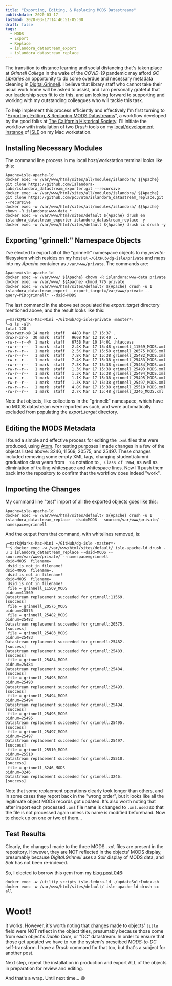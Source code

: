 ```yaml
---
title: "Exporting, Editing, & Replacing MODS Datastreams"
publishdate: 2020-03-17
lastmod: 2020-03-17T14:46:51-05:00
draft: false
tags:
  - MODS
  - Export
  - Replace
  - islandora_datastream_export
  - islandora_datastream_replace
---
```


The transition to distance learning and social distancing that's taken place at _Grinnell College_ in the wake of the _COVID-19_ pandemic may afford _GC Libraries_ an opportunity to do some overdue and necessary metadata cleaning in [Digital.Grinnell](https://digital.grinnell.edu).  I believe that library staff who cannot take their usual work home will be asked to assist, and I am personally grateful that our leadership sees fit to do this, and am looking forward to supporting and working with my outstanding colleagues who will tackle this task.

To help implement this process efficiently and effectively I'm first turning to "[Exporting, Editing, & Replacing MODS Datastreams](https://github.com/calhist/documentation/wiki/Exporting,-Editing,-&-Replacing-MODS-Datastreams)", a workflow developed by the good folks at [The California Historical Society](https://californiahistoricalsociety.org/).  I'll initiate the workflow with installation of two _Drush_ tools on my [local/development instance](https://dg.localdomain) of [ISLE](https://github.com/Islandora-Collaboration-Group/ISLE) on my Mac workstation.

## Installing Necessary Modules

The command line process in my local host/workstation terminal looks like this:

```
Apache=isle-apache-ld
docker exec -w /var/www/html/sites/all/modules/islandora/ ${Apache} git clone https://github.com/Islandora-Labs/islandora_datastream_exporter.git --recursive
docker exec -w /var/www/html/sites/all/modules/islandora/ ${Apache} git clone https://github.com/pc37utn/islandora_datastream_replace.git --recursive
docker exec -w /var/www/html/sites/all/modules/islandora/ ${Apache} chown -R islandora:www-data *
docker exec -w /var/www/html/sites/default ${Apache} drush en islandora_datastream_exporter islandora_datastream_replace -y
docker exec -w /var/www/html/sites/default ${Apache} drush cc drush -y
```

## Exporting "grinnell:" Namespace Objects

I've elected to export all of the "grinnell:" namespace objects to my _private:_ filesystem which resides on my host at `~/GitHub/dg-isle/private` and maps into my _Apache_ container as `/var/www/private`.  The commands are:

```
Apache=isle-apache-ld
docker exec -w /var/www/ ${Apache} chown -R islandora:www-data private
docker exec -w /var/www/ ${Apache} chmod 775 private
docker exec -w /var/www/html/sites/default/ ${Apache} drush -u 1 islandora_datastream_export --export_target=/var/www/private --query=PID:grinnell* --dsid=MODS
```

The last command in the above set populated the _export\_target_ directory mentioned above, and the result looks like this:

```
╭─mark@Marks-Mac-Mini ~/GitHub/dg-isle/private ‹master*›
╰─$ ls -alh
total 128
drwxrwxr-x@ 14 mark  staff   448B Mar 17 15:37 .
drwxr-xr-x  30 mark  staff   960B Mar 12 19:40 ..
-rw-r--r--@  1 mark  staff   675B Mar 10 14:01 .htaccess
-rw-r--r--   1 mark  staff   2.4K Mar 17 15:48 grinnell_11569_MODS.xml
-rw-r--r--   1 mark  staff   2.5K Mar 17 15:50 grinnell_20575_MODS.xml
-rw-r--r--   1 mark  staff   7.8K Mar 17 15:38 grinnell_25482_MODS.xml
-rw-r--r--   1 mark  staff   7.4K Mar 17 15:38 grinnell_25483_MODS.xml
-rw-r--r--   1 mark  staff   7.3K Mar 17 15:38 grinnell_25484_MODS.xml
-rw-r--r--   1 mark  staff   1.3K Mar 17 15:38 grinnell_25493_MODS.xml
-rw-r--r--   1 mark  staff   1.3K Mar 17 15:38 grinnell_25494_MODS.xml
-rw-r--r--   1 mark  staff   1.1K Mar 17 15:38 grinnell_25495_MODS.xml
-rw-r--r--   1 mark  staff   1.3K Mar 17 15:38 grinnell_25497_MODS.xml
-rw-r--r--   1 mark  staff   4.8K Mar 17 15:38 grinnell_25510_MODS.xml
-rw-r--r--   1 mark  staff   2.7K Mar 17 15:48 grinnell_3246_MODS.xml
```

Note that objects, like collections in the "grinnell:" namespace, which have no MODS datastream were reported as such, and were automatically excluded from populating the _export\_target_ directory.

## Editing the MODS Metadata

I found a simple and effective process for editing the `.xml` files that were produced, using [Atom](https://atom.io). For testing purposes I made changes in a few of the objects listed above: 3246, 11569, 20575, and 25497.  These changes included removing some empty XML tags, changing student/alumni graduation class years from ` '64` notation to `, Class of 1964`, as well as eliminiation of trailing whitespace and whitespace lines.  Now I'll push them back into the repository to confirm that the workflow does indeed "work".

## Importing the Changes

My command line "test" import of all the exported objects goes like this:

```
Apache=isle-apache-ld
docker exec -w /var/www/html/sites/default/ ${Apache} drush -u 1 islandora_datastream_replace --dsid=MODS --source=/var/www/private/ --namespace=grinnell
```

And the output from that command, with whitelines removed, is:

```
╭─mark@Marks-Mac-Mini ~/GitHub/dg-isle ‹master*›
╰─$ docker exec -w /var/www/html/sites/default/ isle-apache-ld drush -u 1 islandora_datastream_replace --dsid=MODS --source=/var/www/private/ --namespace=grinnell
dsid=MODS  filename=
 dsid is not in filename!
dsid=MODS  filename=.
 dsid is not in filename!
dsid=MODS  filename=
 dsid is not in filename!
 file = grinnell_11569_MODS
pidnum=11569
Datastream replacement succeeded for grinnell:11569.                   [success]
 file = grinnell_20575_MODS
pidnum=20575
 file = grinnell_25482_MODS
pidnum=25482
Datastream replacement succeeded for grinnell:20575.                   [success]
 file = grinnell_25483_MODS
pidnum=25483
Datastream replacement succeeded for grinnell:25482.                   [success]
Datastream replacement succeeded for grinnell:25483.                   [success]
 file = grinnell_25484_MODS
pidnum=25484
Datastream replacement succeeded for grinnell:25484.                   [success]
 file = grinnell_25493_MODS
pidnum=25493
Datastream replacement succeeded for grinnell:25493.                   [success]
 file = grinnell_25494_MODS
pidnum=25494
Datastream replacement succeeded for grinnell:25494.                   [success]
 file = grinnell_25495_MODS
pidnum=25495
Datastream replacement succeeded for grinnell:25495.                   [success]
 file = grinnell_25497_MODS
pidnum=25497
Datastream replacement succeeded for grinnell:25497.                   [success]
 file = grinnell_25510_MODS
pidnum=25510
Datastream replacement succeeded for grinnell:25510.                   [success]
 file = grinnell_3246_MODS
pidnum=3246
Datastream replacement succeeded for grinnell:3246.                    [success]
```

Note that some replacment operations clearly took longer than others, and in some cases they report back in the "wrong order", but it looks like all the legitimate object MODS records got updated.  It's also worth noting that after import each processed `.xml` file name is changed to `.xml.used` so that the file is not processed again unless its name is modified beforehand.  Now to check up on one or two of them...

## Test Results

Clearly, the changes I made to the three MODS `.xml` files are present in the repository.  However, they are NOT reflected in the objects' MODS display, presumably because _Digital.Grinnell_ uses a _Solr_ display of MODS data, and _Solr_ has not been re-indexed.

So, I elected to borrow this gem from my [blog post 046](https://dlad.summittdweller.com/en/posts/046-dg-fedora-a-portable-object-repository/):

```
docker exec -w /utility_scripts isle-fedora-ld ./updateSolrIndex.sh
docker exec -w /var/www/html/sites/default/ isle-apache-ld drush cc all
```

# Woot!

It works. However, it's worth noting that changes made to objects' `title` field were NOT reflect in the object titles, presumably because those come from each object's _Dublin Core_, or "DC" datastream.  In order to ensure that those get updated we have to run the system's prescibed _MODS-to-DC_ self-transform.  I have a _Drush_ command for that too, but that's a subject for another post.

Next step, repeat the installation in production and export ALL of the objects in preparation for review and editing.

And that's a wrap.  Until next time... :smile:
